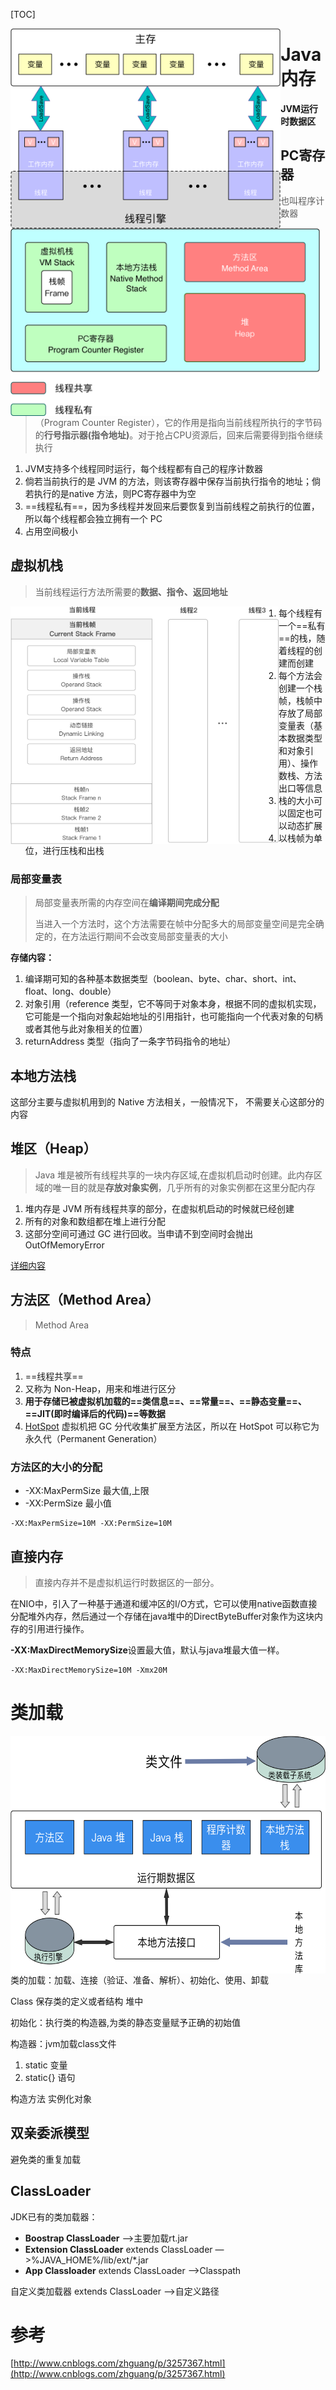 [TOC]

<img src="img/jvm2.png"  alt="图片名称" style="height:320px" align=left />

# Java内存

**JVM运行时数据区**

<img src="img/jvm.png"  alt="图片名称" style="height:300px" align=left />

## PC寄存器

> 也叫程序计数器（Program Counter Register），它的作用是指向当前线程所执行的字节码的**行号指示器(指令地址)**。对于抢占CPU资源后，回来后需要得到指令继续执行

1. JVM支持多个线程同时运行，每个线程都有自己的程序计数器
2. 倘若当前执行的是 JVM 的方法，则该寄存器中保存当前执行指令的地址；倘若执行的是native 方法，则PC寄存器中为空
3. ==线程私有==，因为多线程并发回来后要恢复到当前线程之前执行的位置，所以每个线程都会独立拥有一个 PC
4. 占用空间极小

## 虚拟机栈

> 当前线程运行方法所需要的**数据、指令、返回地址**

<img src="img/vmstack.png"  alt="图片名称" style="height:380px;" align="left"/>

1. 每个线程有一个==私有==的栈，随着线程的创建而创建
2. 每个方法会创建一个栈帧，栈帧中存放了局部变量表（基本数据类型和对象引用）、操作数栈、方法出口等信息
3. 栈的大小可以固定也可以动态扩展
4. 以栈帧为单位，进行压栈和出栈

### 局部变量表

> 局部变量表所需的内存空间在**编译期间完成分配**
>
> 当进入一个方法时，这个方法需要在帧中分配多大的局部变量空间是完全确定的，在方法运行期间不会改变局部变量表的大小

**存储内容：**

1. 编译期可知的各种基本数据类型（boolean、byte、char、short、int、float、long、double）
2. 对象引用（reference 类型，它不等同于对象本身，根据不同的虚拟机实现，它可能是一个指向对象起始地址的引用指针，也可能指向一个代表对象的句柄或者其他与此对象相关的位置）
3. returnAddress 类型（指向了一条字节码指令的地址）

## 本地方法栈

这部分主要与虚拟机用到的 Native 方法相关，一般情况下， 不需要关心这部分的内容

## 堆区（Heap）

> Java 堆是被所有线程共享的一块内存区域,在虚拟机启动时创建。此内存区域的唯一目的就是**存放对象实例**，几乎所有的对象实例都在这里分配内存

1. 堆内存是 JVM 所有线程共享的部分，在虚拟机启动的时候就已经创建
2. 所有的对象和数组都在堆上进行分配
3. 这部分空间可通过 GC 进行回收。当申请不到空间时会抛出 OutOfMemoryError

[详细内容](jvmheap.md)

## 方法区（Method Area）

> Method Area

### 特点

1. ==线程共享==
2. 又称为 Non-Heap，用来和堆进行区分
3. **用于存储已被虚拟机加载的==类信息==、==常量==、==静态变量==、==JIT(即时编译后的代码)==等数据**
4. [HotSpot](HotspotJVM.md) 虚拟机把 GC 分代收集扩展至方法区，所以在 HotSpot 可以称它为永久代（Permanent Generation）

### 方法区的大小的分配

- -XX:MaxPermSize 最大值,上限
- -XX:PermSize 最小值

```shell
-XX:MaxPermSize=10M -XX:PermSize=10M
```

## 直接内存

> 直接内存并不是虚拟机运行时数据区的一部分。

在NIO中，引入了一种基于通道和缓冲区的I/O方式，它可以使用native函数直接分配堆外内存，然后通过一个存储在java堆中的DirectByteBuffer对象作为这块内存的引用进行操作。

**-XX:MaxDirectMemorySize**设置最大值，默认与java堆最大值一样。

```shell
-XX:MaxDirectMemorySize=10M -Xmx20M
```
# 类加载

<img src="img/jvm3.png"  alt="图片名称" style="height:380px" align=left />

类的加载：加载、连接（验证、准备、解析）、初始化、使用、卸载

Class 保存类的定义或者结构   堆中

初始化：执行类的构造器<cinit>,为类的静态变量赋予正确的初始值

构造器：jvm加载class文件  

1. static 变量
2. static{} 语句

构造方法  实例化对象

##  双亲委派模型

避免类的重复加载

## ClassLoader

JDK已有的类加载器： 

- **Boostrap ClassLoader** —>主要加载rt.jar
- **Extension ClassLoader** extends ClassLoader —>%JAVA_HOME%/lib/ext/*.jar
- **App Classloader** extends ClassLoader   —>Classpath

自定义类加载器 extends ClassLoader  —>自定义路径

# 参考

[http://www.cnblogs.com/zhguang/p/3257367.html](http://www.cnblogs.com/zhguang/p/3257367.html)

